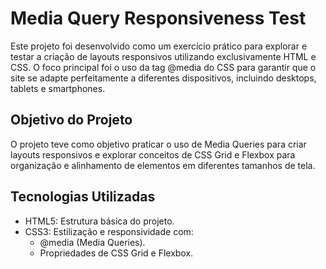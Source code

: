 # Media Query Responsiveness Test
Este projeto foi desenvolvido como um exercício prático para explorar e testar a criação de layouts responsivos utilizando exclusivamente HTML e CSS. O foco principal foi o uso da tag @media do CSS para garantir que o site se adapte perfeitamente a diferentes dispositivos, incluindo desktops, tablets e smartphones.

## Objetivo do Projeto
O projeto teve como objetivo praticar o uso de Media Queries para criar layouts responsivos e explorar conceitos de CSS Grid e Flexbox para organização e alinhamento de elementos em diferentes tamanhos de tela.

## Tecnologias Utilizadas
- HTML5: Estrutura básica do projeto.
- CSS3: Estilização e responsividade com:
  - @media (Media Queries).
  - Propriedades de CSS Grid e Flexbox.
